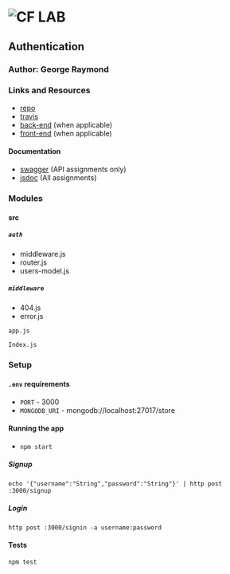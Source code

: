 ![CF](http://i.imgur.com/7v5ASc8.png) LAB
=================================================

## Authentication

### Author: George Raymond

### Links and Resources
* [repo](https://github.com/georgeraymond92/16-authentication)
* [travis](http://xyz.com)
* [back-end](http://xyz.com) (when applicable)
* [front-end](http://xyz.com) (when applicable)

#### Documentation
* [swagger](http://xyz.com) (API assignments only)
* [jsdoc](http://xyz.com) (All assignments)

### Modules
#### src
##### `auth`
* middleware.js
* router.js
* users-model.js

##### `middleware`
* 404.js
* error.js

`app.js`

`Index.js`


### Setup
#### `.env` requirements
* `PORT` - 3000
* `MONGODB_URI` - mongodb://localhost:27017/store

#### Running the app
* `npm start`
##### Signup
`echo '{"username":"String","password":"String"}' | http post :3000/signup`
##### Login
`http post :3000/signin -a username:password`

  
#### Tests
`npm test`

